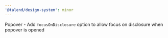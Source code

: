 ```yaml
---
'@talend/design-system': minor
---
```


Popover - Add `focusOnDisclosure` option to allow focus on disclosure when popover is opened
